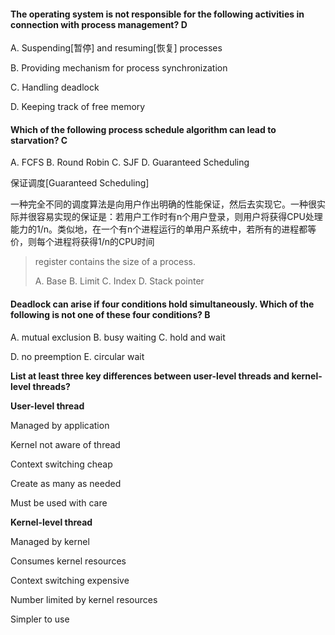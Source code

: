#### **The operating system is not responsible for the following activities in connection with process management?  D**

A.   Suspending[暂停]  and resuming[恢复] processes   

B.   Providing mechanism for process synchronization

C.   Handling deadlock

D.   Keeping track of free memory



#### Which of the following process schedule algorithm can lead to starvation?  C

A. FCFS       B. Round Robin     C. SJF     D. Guaranteed Scheduling

保证调度[Guaranteed Scheduling]

一种完全不同的调度算法是向用户作出明确的性能保证，然后去实现它。一种很实际并很容易实现的保证是：若用户工作时有n个用户登录，则用户将获得CPU处理能力的1/n。类似地，在一个有n个进程运行的单用户系统中，若所有的进程都等价，则每个进程将获得1/n的CPU时间



> 
>
> register contains the size of a process. 
>
> A. Base        B. Limit           C. Index    D. Stack pointer



#### Deadlock can arise if four conditions hold simultaneously. Which of the following is not one of these four conditions? B 

A. mutual exclusion     B. busy waiting     C. hold and wait 

D. no preemption       E. circular wait





















**List at least three key differences between user-level threads and kernel-level threads?**

**User-level thread**

Managed by application

Kernel not aware of thread

Context switching cheap

Create as many as needed

Must be used with care

**Kernel-level thread**

Managed by kernel

Consumes kernel resources

Context switching expensive 

Number limited by kernel resources

Simpler to use



